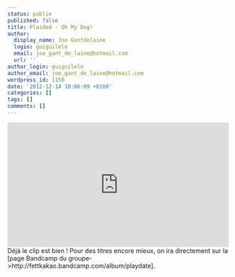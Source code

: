 ```yaml
---
status: publie
published: false
title: Plaided - Oh My Dog!
author:
  display_name: Joe Gantdelaine
  login: guiguilele
  email: joe_gant_de_laine@hotmail.com
  url: ''
author_login: guiguilele
author_email: joe_gant_de_laine@hotmail.com
wordpress_id: 1150
date: '2012-12-14 10:06:09 +0100'
categories: []
tags: []
comments: []
---
```

<iframe width="500" height="281" src="http://www.youtube.com/embed/-COxSxVzxw4?rel=0" frameborder="0" allowfullscreen></iframe>
Déjà le clip est bien ! Pour des titres encore mieux, on ira directement sur la [page Bandcamp du groupe->http://fettkakao.bandcamp.com/album/playdate].
